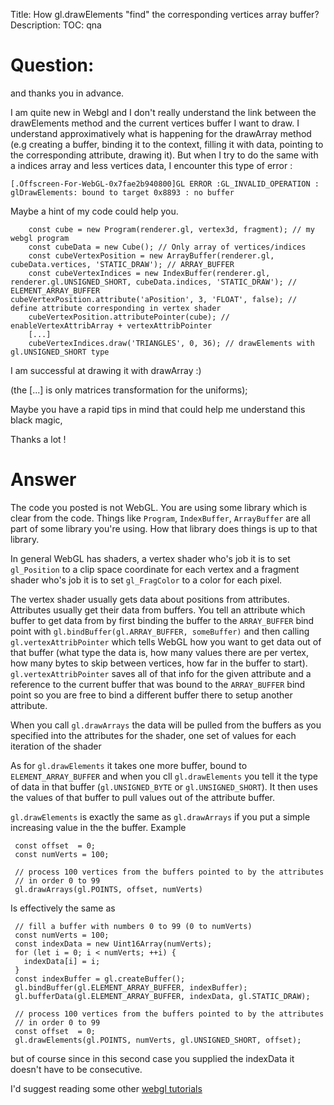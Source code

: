 Title: How gl.drawElements "find" the corresponding vertices array buffer?
Description:
TOC: qna

# Question:

and thanks you in advance. 

I am quite new in Webgl and I don't really understand the link between the drawElements method and the current vertices buffer I want to draw. 
I understand approximatively what is happening for the drawArray method (e.g creating a buffer, binding it to the context, filling it with data, pointing to the corresponding attribute, drawing it). But when I try to do the same with a indices array and less vertices data, I encounter this type of error : 

    [.Offscreen-For-WebGL-0x7fae2b940800]GL ERROR :GL_INVALID_OPERATION : glDrawElements: bound to target 0x8893 : no buffer

Maybe a hint of my code could help you.

        const cube = new Program(renderer.gl, vertex3d, fragment); // my webgl program
        const cubeData = new Cube(); // Only array of vertices/indices
        const cubeVertexPosition = new ArrayBuffer(renderer.gl, cubeData.vertices, 'STATIC_DRAW'); // ARRAY_BUFFER
        const cubeVertexIndices = new IndexBuffer(renderer.gl, renderer.gl.UNSIGNED_SHORT, cubeData.indices, 'STATIC_DRAW'); // ELEMENT_ARRAY_BUFFER
    cubeVertexPosition.attribute('aPosition', 3, 'FLOAT', false); // define attribute corresponding in vertex shader
        cubeVertexPosition.attributePointer(cube); // enableVertexAttribArray + vertexAttribPointer
        [...]
        cubeVertexIndices.draw('TRIANGLES', 0, 36); // drawElements with gl.UNSIGNED_SHORT type

I am successful at drawing it with drawArray :)

(the [...] is only matrices transformation for the uniforms);

Maybe you have a rapid tips in mind that could help me understand this black magic,

Thanks a lot !


# Answer

The code you posted is not WebGL. You are using some library which is clear from the code. Things like `Program`, `IndexBuffer`, `ArrayBuffer` are all part of some library you're using. How that library does things is up to that library.

In general WebGL has shaders, a vertex shader who's job it is to set `gl_Position` to a clip space coordinate for each vertex and a fragment shader who's job it is to set `gl_FragColor` to a color for each pixel.

The vertex shader usually gets data about positions from attributes. Attributes usually get their data from buffers. You tell an attribute which buffer to get data from by first binding the buffer to the `ARRAY_BUFFER` bind point with `gl.bindBuffer(gl.ARRAY_BUFFER, someBuffer)` and then calling `gl.vertexAttribPointer` which tells WebGL how you want to get data out of that buffer (what type the data is, how many values there are per vertex, how many bytes to skip between vertices, how far in the buffer to start). `gl.vertexAttribPointer` saves all of that info for the given attribute and a reference to the current buffer that was bound to the `ARRAY_BUFFER` bind point so you are free to bind a different buffer there to setup another attribute.

When you call `gl.drawArrays` the data will be pulled from the buffers as you specified into the attributes for the shader, one set of values for each iteration of the shader

As for `gl.drawElements` it takes one more buffer, bound to `ELEMENT_ARRAY_BUFFER` and when you cll `gl.drawElements` you tell it the type of data in that buffer (`gl.UNSIGNED_BYTE` or `gl.UNSIGNED_SHORT`). It then uses the values of that buffer to pull values out of the attribute buffer.

`gl.drawElements` is exactly the same as `gl.drawArrays` if you put a simple increasing value in the the buffer. Example

     const offset  = 0;
     const numVerts = 100;

     // process 100 vertices from the buffers pointed to by the attributes
     // in order 0 to 99
     gl.drawArrays(gl.POINTS, offset, numVerts)

Is effectively the same as

     // fill a buffer with numbers 0 to 99 (0 to numVerts)
     const numVerts = 100;
     const indexData = new Uint16Array(numVerts);
     for (let i = 0; i < numVerts; ++i) {
       indexData[i] = i;
     }
     const indexBuffer = gl.createBuffer();
     gl.bindBuffer(gl.ELEMENT_ARRAY_BUFFER, indexBuffer);
     gl.bufferData(gl.ELEMENT_ARRAY_BUFFER, indexData, gl.STATIC_DRAW);

     // process 100 vertices from the buffers pointed to by the attributes
     // in order 0 to 99
     const offset  = 0;
     gl.drawElements(gl.POINTS, numVerts, gl.UNSIGNED_SHORT, offset);

but of course since in this second case you supplied the indexData it doesn't have to be consecutive.

I'd suggest reading some other [webgl tutorials](https://webglfundamentals.org)
